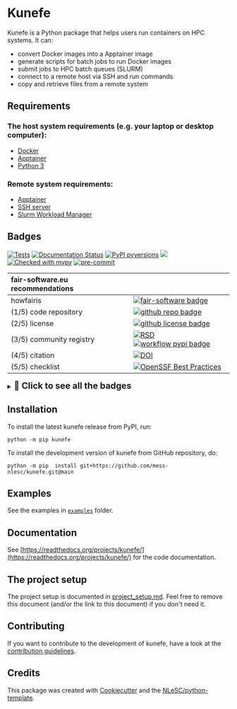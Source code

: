 # Kunefe

Kunefe is a Python package that helps users run containers on HPC systems. It can:

- convert Docker images into a Apptainer image
- generate scripts for batch jobs to run Docker images
- submit jobs to HPC batch queues (SLURM)
- connect to a remote host via SSH and run commands
- copy and retrieve files from a remote system

## Requirements

### The host system requirements (e.g. your laptop or desktop computer):

- [Docker](https://docs.docker.com/engine/install/)
- [Apptainer](https://apptainer.org/docs/admin/main/installation.html)
- [Python 3](https://www.python.org/downloads/)

### Remote system requirements:

- [Apptainer](https://apptainer.org/docs/admin/main/installation.html)
- [SSH server](https://www.openssh.com/)
- [Slurm Workload Manager](https://slurm.schedmd.com/documentation.html)

## Badges

[![Tests](https://github.com/mess-nlesc/kunefe/actions/workflows/tests.yml/badge.svg)](https://github.com/mess-nlesc/kunefe/actions/workflows/tests.yml)
[![Documentation Status](https://readthedocs.org/projects/kunefe/badge/?version=latest)](https://kunefe.readthedocs.io/en/latest/?badge=latest)
[![PyPI pyversions](https://img.shields.io/pypi/pyversions/kunefe.svg)](https://pypi.python.org/pypi/kunefe/)
![](https://img.shields.io/badge/windows%20%7C%20macos%20%7C%20linux-grey)
[![Checked with mypy](http://www.mypy-lang.org/static/mypy_badge.svg)](http://mypy-lang.org/)
[![pre-commit](https://img.shields.io/badge/pre--commit-enabled-brightgreen?logo=pre-commit&logoColor=white)](https://github.com/pre-commit/pre-commit)

<!-- [![Code style: black](https://img.shields.io/badge/code%20style-black-000000.svg)](https://github.com/psf/black)
[![pydocstyle](https://img.shields.io/badge/pydocstyle-enabled-AD4CD3)](http://www.pydocstyle.org/en/stable/) -->


| fair-software.eu recommendations | |
| :-- | :--  |
| howfairis                          | [![fair-software badge](https://img.shields.io/badge/fair--software.eu-%E2%97%8F%20%20%E2%97%8F%20%20%E2%97%8F%20%20%E2%97%8F%20%20%E2%97%8B-yellow)](https://fair-software.eu) |
| (1/5) code repository              | [![github repo badge](https://img.shields.io/badge/github-repo-000.svg?logo=github&labelColor=gray&color=blue)](https://github.com/mess-nlesc/kunefe) |
| (2/5) license                      | [![github license badge](https://img.shields.io/github/license/mess-nlesc/kunefe)](https://github.com/mess-nlesc/kunefe) |
| (3/5) community registry           | [![RSD](https://img.shields.io/badge/rsd-kunefe-00a3e3.svg)](https://www.research-software.nl/software/kunefe) [![workflow pypi badge](https://img.shields.io/pypi/v/kunefe.svg?colorB=blue)](https://pypi.python.org/project/kunefe/) |
| (4/5) citation                     | [![DOI](https://zenodo.org/badge/DOI/10.5281/zenodo.10786467.svg)](https://zenodo.org/doi/10.5281/zenodo.10786467)
 | (5/5) checklist                    | [![OpenSSF Best Practices](https://www.bestpractices.dev/projects/8629/badge)](https://www.bestpractices.dev/projects/8629) |

<details>
<summary>
  <span style="font-size:1.4em; font-weight: bold;">
    🚀 Click to see all the badges
  </span>
</summary>
<br>

| Code quality | |
| :-- | :--  |
| Static analysis                    | [![workflow scq badge](https://sonarcloud.io/api/project_badges/measure?project=mess-nlesc_kunefe&metric=alert_status)](https://sonarcloud.io/dashboard?id=mess-nlesc_kunefe) [![Code Smells](https://sonarcloud.io/api/project_badges/measure?project=mess-nlesc_kunefe&metric=code_smells)](https://sonarcloud.io/summary/new_code?id=mess-nlesc_kunefe) [![Duplicated Lines (%)](https://sonarcloud.io/api/project_badges/measure?project=mess-nlesc_kunefe&metric=duplicated_lines_density)](https://sonarcloud.io/summary/new_code?id=mess-nlesc_kunefe) [![Reliability Rating](https://sonarcloud.io/api/project_badges/measure?project=mess-nlesc_kunefe&metric=reliability_rating)](https://sonarcloud.io/summary/new_code?id=mess-nlesc_kunefe) [![Technical Debt](https://sonarcloud.io/api/project_badges/measure?project=mess-nlesc_kunefe&metric=sqale_index)](https://sonarcloud.io/summary/new_code?id=mess-nlesc_kunefe) [![Maintainability Rating](https://sonarcloud.io/api/project_badges/measure?project=mess-nlesc_kunefe&metric=sqale_rating)](https://sonarcloud.io/summary/new_code?id=mess-nlesc_kunefe) [![Bugs](https://sonarcloud.io/api/project_badges/measure?project=mess-nlesc_kunefe&metric=bugs)](https://sonarcloud.io/summary/new_code?id=mess-nlesc_kunefe) [![Security Rating](https://sonarcloud.io/api/project_badges/measure?project=mess-nlesc_kunefe&metric=security_rating)](https://sonarcloud.io/summary/new_code?id=mess-nlesc_kunefe) [![Vulnerabilities](https://sonarcloud.io/api/project_badges/measure?project=mess-nlesc_kunefe&metric=vulnerabilities)](https://sonarcloud.io/summary/new_code?id=mess-nlesc_kunefe) |
| Coverage                           | [![workflow scc badge](https://sonarcloud.io/api/project_badges/measure?project=mess-nlesc_kunefe&metric=coverage)](https://sonarcloud.io/dashboard?id=mess-nlesc_kunefe) |


| **GitHub Actions**                 | &nbsp; |
| :-- | :--  |
| Build                              | [![build](https://github.com/mess-nlesc/kunefe/actions/workflows/build.yml/badge.svg)](https://github.com/mess-nlesc/kunefe/actions/workflows/build.yml) |
| Howfairis                              | [![build](https://github.com/mess-nlesc/kunefe/actions/workflows/howfairis.yml/badge.svg)](https://github.com/mess-nlesc/kunefe/actions/workflows/howfairis.yml) |
| Citation data consistency          | [![cffconvert](https://github.com/mess-nlesc/kunefe/actions/workflows/cffconvert.yml/badge.svg)](https://github.com/mess-nlesc/kunefe/actions/workflows/cffconvert.yml) |
| SonarCloud                         | [![sonarcloud](https://github.com/mess-nlesc/kunefe/actions/workflows/sonarcloud.yml/badge.svg)](https://github.com/mess-nlesc/kunefe/actions/workflows/sonarcloud.yml) |
| MarkDown link checker              | [![markdown-link-check](https://github.com/mess-nlesc/kunefe/actions/workflows/markdown-link-check.yml/badge.svg)](https://github.com/mess-nlesc/kunefe/actions/workflows/markdown-link-check.yml) |

</details>

## Installation

To install the latest kunefe release from PyPI, run:

```console
python -m pip kunefe
```

To install the development version of kunefe from GitHub repository, do:

```console
python -m pip  install git+https://github.com/mess-nlesc/kunefe.git@main
```

## Examples

See the examples in [`examples`](examples) folder.

## Documentation

See [https://readthedocs.org/projects/kunefe/](https://readthedocs.org/projects/kunefe/) for the code documentation.

## The project setup

The project setup is documented in [project_setup.md](project_setup.md). Feel free to remove this document (and/or the link to this document) if you don't need it.

## Contributing

If you want to contribute to the development of kunefe,
have a look at the [contribution guidelines](CONTRIBUTING.md).

## Credits

This package was created with [Cookiecutter](https://github.com/audreyr/cookiecutter) and the [NLeSC/python-template](https://github.com/NLeSC/python-template).
